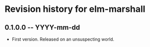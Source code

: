 # Revision history for elm-marshall

## 0.1.0.0  -- YYYY-mm-dd

* First version. Released on an unsuspecting world.
